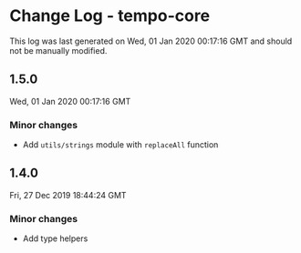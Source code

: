 # Change Log - tempo-core

This log was last generated on Wed, 01 Jan 2020 00:17:16 GMT and should not be manually modified.

## 1.5.0
Wed, 01 Jan 2020 00:17:16 GMT

### Minor changes

- Add `utils/strings` module with `replaceAll` function

## 1.4.0
Fri, 27 Dec 2019 18:44:24 GMT

### Minor changes

- Add type helpers

